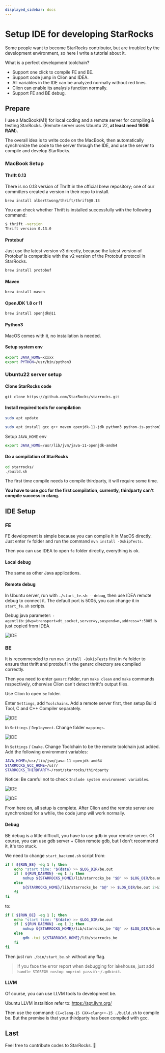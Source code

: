 ```yaml
---
displayed_sidebar: docs
---
```


# Setup IDE  for developing StarRocks

Some people want to become StarRocks contributor, but are troubled by the development environment, so here I write a tutorial about it.

What is a perfect development toolchain?

* Support one click to compile FE and BE.
* Support code jump in Clion and IDEA.
* All variables in the IDE can be analyzed normally without red lines.
* Clion can enable its analysis function normally.
* Support FE and BE debug.

## Prepare

I use a MacBook(M1) for local coding and a remote server for compiling & testing StarRocks. (Remote server uses Ubuntu 22, **at least need 16GB RAM**).

The overall idea is to write code on the MacBook,  then automatically synchronize the code to the server through the IDE, and use the server to compile and develop StarRocks.

### MacBook Setup

#### Thrift 0.13

There is no 0.13 version of Thrift in the official brew repository; one of our committers created a version in their repo to install. 

```bash
brew install alberttwong/thrift/thrift@0.13
```

You can check whether Thrift is installed successfully with the following command:

```bash
$ thrift -version
Thrift version 0.13.0
```

#### Protobuf

Just use the latest version v3 directly, because the latest version of Protobuf is compatible with the v2 version of the Protobuf protocol in StarRocks.

```bash
brew install protobuf
```

#### Maven

```bash
brew install maven
```

#### OpenJDK 1.8 or 11

```bash
brew install openjdk@11
```

#### Python3

MacOS comes with it, no installation is needed.

#### Setup system env

```bash
export JAVA_HOME=xxxxx
export PYTHON=/usr/bin/python3
```

### Ubuntu22 server setup

#### Clone StarRocks code

`git clone https://github.com/StarRocks/starrocks.git`

#### Install required tools for compilation

```bash
sudo apt update
```

```bash
sudo apt install gcc g++ maven openjdk-11-jdk python3 python-is-python3 unzip cmake bzip2 ccache byacc ccache flex automake libtool bison binutils-dev libiberty-dev build-essential ninja-build curl
```

Setup `JAVA_HOME` env

```bash
export JAVA_HOME=/usr/lib/jvm/java-11-openjdk-amd64
```

#### Do a compilation of StarRocks

```bash
cd starrocks/
./build.sh
```

The first time compile needs to compile thirdparty, it will require some time.

**You have to use gcc for the first compilation, currently, thirdparty can't compile success in clang.**

## IDE Setup

### FE

FE development is simple because you can compile it in MacOS directly. Just enter `fe` folder and run the command `mvn install -DskipTests`.

Then you can use IDEA to open `fe` folder directly, everything is ok.

#### Local debug

The same as other Java applications.

#### Remote debug

In Ubuntu server, run with `./start_fe.sh --debug`, then use IDEA remote debug to connect it. The default port is 5005, you can change it in `start_fe.sh` scripts.

Debug java parameter: `-agentlib:jdwp=transport=dt_socket,server=y,suspend=n,address=*:5005` is just copied from IDEA.

![IDE](../../_assets/ide-1.png)

### BE

It is recommended to run `mvn install -DskipTests` first in `fe` folder to ensure that thrift and protobuf in the gensrc directory are compiled correctly.

Then you need to enter  `gensrc` folder, run `make clean` and `make` commands respectively, otherwise Clion can't detect thrift's output files.

Use Clion to open `be` folder.

Enter `Settings`, add `Toolchains`. Add a remote server first, then setup Build Tool, C and C++ Compiler separately.

![IDE](../../_assets/ide-2.png)

In `Settings` / `Deployment`. Change folder `mappings`.

![IDE](../../_assets/ide-3.png)

In `Settings` / `Cmake`. Change Toolchain to be the remote toolchain just added. Add the following environment variables:

```bash
JAVA_HOME=/usr/lib/jvm/java-11-openjdk-amd64
STARROCKS_GCC_HOME=/usr/
STARROCKS_THIRDPARTY=/root/starrocks/thirdparty
```

Notice: Be careful not to check `Include system environment variables`.

![IDE](../../_assets/ide-4.png)

![IDE](../../_assets/ide-5.png)

From here on, all setup is complete. After Clion and the remote server are synchronized for a while, the code jump will work normally.

#### Debug

BE debug is a little difficult, you have to use gdb in your remote server. Of course, you can use gdb server + Clion remote gdb, but I don't recommend it, it's too stuck. 

We need to change `start_backend.sh` script from:

```bash
if [ ${RUN_BE} -eq 1 ]; then
    echo "start time: "$(date) >> $LOG_DIR/be.out
    if [ ${RUN_DAEMON} -eq 1 ]; then
        nohup ${STARROCKS_HOME}/lib/starrocks_be "$@" >> $LOG_DIR/be.out 2>&1 </dev/null &
    else
        ${STARROCKS_HOME}/lib/starrocks_be "$@" >> $LOG_DIR/be.out 2>&1 </dev/null
    fi
fi
```

to:

```bash
if [ ${RUN_BE} -eq 1 ]; then
    echo "start time: "$(date) >> $LOG_DIR/be.out
    if [ ${RUN_DAEMON} -eq 1 ]; then
        nohup ${STARROCKS_HOME}/lib/starrocks_be "$@" >> $LOG_DIR/be.out 2>&1 </dev/null &
    else
        gdb -tui ${STARROCKS_HOME}/lib/starrocks_be
    fi
fi
```

Then just run `./bin/start_be.sh` without any flag.

> If you face the error report when debugging for lakehouse, just add `handle SIGSEGV nostop noprint pass` in `~/.gdbinit`.

#### LLVM

Of course, you can use LLVM tools to development be.

Ubuntu LLVM installtion refer to: https://apt.llvm.org/

Then use the command:  `CC=clang-15 CXX=clang++-15 ./build.sh` to compile be. But the premise is that your thirdparty has been compiled with gcc.

## Last

Feel free to contribute codes to StarRocks. 🫵
